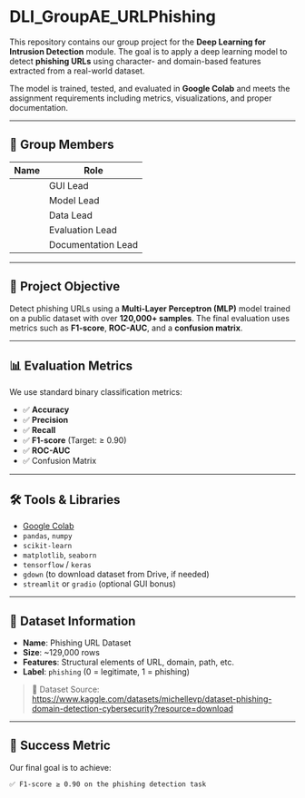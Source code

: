 # DLI_GroupAE_URLPhishing

This repository contains our group project for the **Deep Learning for Intrusion Detection** module. The goal is to apply a deep learning model to detect **phishing URLs** using character- and domain-based features extracted from a real-world dataset.

The model is trained, tested, and evaluated in **Google Colab** and meets the assignment requirements including metrics, visualizations, and proper documentation.

---

## 👥 Group Members

| Name | Role |
|------|------|
|    | GUI Lead |
|  | Model Lead |
|  | Data Lead |
| | Evaluation Lead |
|  | Documentation Lead |

---

## 🎯 Project Objective

Detect phishing URLs using a **Multi-Layer Perceptron (MLP)** model trained on a public dataset with over **120,000+ samples**. The final evaluation uses metrics such as **F1-score**, **ROC-AUC**, and a **confusion matrix**.

---

## 📊 Evaluation Metrics

We use standard binary classification metrics:

- ✅ **Accuracy**
- ✅ **Precision**
- ✅ **Recall**
- ✅ **F1-score** (Target: ≥ 0.90)
- ✅ **ROC-AUC**
- ✅ Confusion Matrix

---

## 🛠️ Tools & Libraries

- [Google Colab](https://colab.research.google.com/)
- `pandas`, `numpy`
- `scikit-learn`
- `matplotlib`, `seaborn`
- `tensorflow` / `keras`
- `gdown` (to download dataset from Drive, if needed)
- `streamlit` or `gradio` (optional GUI bonus)

---

## 📌 Dataset Information

- **Name**: Phishing URL Dataset
- **Size**: ~129,000 rows
- **Features**: Structural elements of URL, domain, path, etc.
- **Label**: `phishing` (0 = legitimate, 1 = phishing)

> 📎 Dataset Source: https://www.kaggle.com/datasets/michellevp/dataset-phishing-domain-detection-cybersecurity?resource=download 

---

## 🚀 Success Metric

Our final goal is to achieve:

```text
✅ F1-score ≥ 0.90 on the phishing detection task
